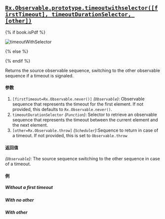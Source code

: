 ## [`Rx.Observable.prototype.timeoutwithselector([firstTimeout], timeoutDurationSelector, [other])`](https://github.com/Reactive-Extensions/RxJS/blob/master/src/core/linq/observable/timeoutwithselector.js)

{% if book.isPdf %}

![timeoutWithSelector](http://reactivex.io/documentation/operators/images/timeoutWithSelector3.png)

{% else %}



{% endif %}

Returns the source observable sequence, switching to the other observable sequence if a timeout is signaled.

#### 参数
1. `[firstTimeout=Rx.Observable.never()]` *(`Observable`)*: Observable sequence that represents the timeout for the first element. If not provided, this defaults to `Rx.Observable.never()`.
2. `timeoutDurationSelector` *(`Function`)*: Selector to retrieve an observable sequence that represents the timeout between the current element and the next element.
3. `[other=Rx.Observable.throw]` *(`Scheduler`)*:Sequence to return in case of a timeout. If not provided, this is set to `Observable.throw`

#### 返回值
*(`Observable`)*: The source sequence switching to the other sequence in case of a timeout.

#### 例

##### Without a first timeout

[](http://jsbin.com/jayez/1/embed?js,console)

##### With no other

[](http://jsbin.com/lezet/1/embed?js,console)

##### With other

[](http://jsbin.com/cuced/1/embed?js,console)
